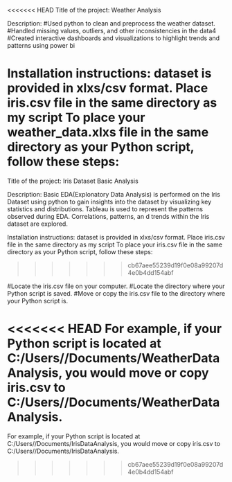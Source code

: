 <<<<<<< HEAD
Title of the project: Weather Analysis

Description: 
#Used python to clean and preprocess the weather dataset.
#Handled missing values, outliers, and other inconsistencies in the data4
#Created interactive dashboards and visualizations to highlight trends and patterns using power bi

Installation instructions: dataset is provided in xlxs/csv format. Place iris.csv file in the same directory  as my script
To place your weather_data.xlxs file in the same directory as your Python script, follow these steps:
=======
Title of the project: Iris Dataset Basic Analysis

Description: Basic EDA(Explonatory Data Analysis) is performed on the Iris Dataset using python to gain insights into the dataset by visualizing key statistics and distributions. Tableau is used to represent the patterns observed during EDA. Correlations, patterns, an d trends within the Iris dataset are explored.

Installation instructions: dataset is provided in xlxs/csv format. Place iris.csv file in the same directory  as my script
To place your iris.csv file in the same directory as your Python script, follow these steps:
>>>>>>> cb67aee55239d19f0e08a99207d4e0b4dd154abf

#Locate the iris.csv file on your computer.
#Locate the directory where your Python script is saved.
#Move or copy the iris.csv file to the directory where your Python script is.

<<<<<<< HEAD
For example, if your Python script is located at C:/Users/<userName>/Documents/WeatherDataAnalysis, you would move or copy iris.csv to C:/Users/<userName>/Documents/WeatherDataAnalysis.
=======
For example, if your Python script is located at C:/Users/<userName>/Documents/IrisDataAnalysis, you would move or copy iris.csv to C:/Users/<userName>/Documents/IrisDataAnalysis.
>>>>>>> cb67aee55239d19f0e08a99207d4e0b4dd154abf

